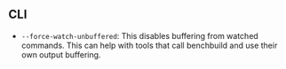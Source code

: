 ## CLI

* ``--force-watch-unbuffered``: This disables buffering from watched commands.
  This can help with tools that call benchbuild and use their own output buffering.
